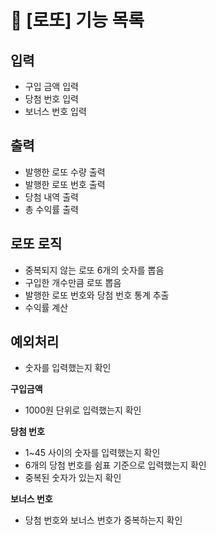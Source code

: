 # 🎯 [로또] 기능 목록

## 입력

* 구입 금액 입력
* 당첨 번호 입력
* 보너스 번호 입력

## 출력

* 발행한 로또 수량 출력
* 발행한 로또 번호 출력
* 당첨 내역 출력
* 총 수익률 출력

## 로또 로직

* 중복되지 않는 로또 6개의 숫자를 뽑음
* 구입한 개수만큼 로또 뽑음
* 발행한 로또 번호와 당첨 번호 통계 추출
* 수익률 계산

## 예외처리

* 숫자를 입력했는지 확인

**구입금액**

* 1000원 단위로 입력했는지 확인

**당첨 번호**

* 1~45 사이의 숫자를 입력했는지 확인
* 6개의 당첨 번호를 쉼표 기준으로 입력했는지 확인
* 중복된 숫자가 있는지 확인

**보너스 번호**

* 당첨 번호와 보너스 번호가 중복하는지 확인

